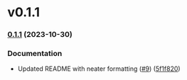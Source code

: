 # v0.1.1

### [0.1.1](https://github.com/vadanx/foundryvtt-combat-orchestrator/compare/v0.1.0...v0.1.1) (2023-10-30)


### Documentation

* Updated README with neater formatting ([#9](https://github.com/vadanx/foundryvtt-combat-orchestrator/issues/9)) ([5f1f820](https://github.com/vadanx/foundryvtt-combat-orchestrator/commit/5f1f8203e7f737ec61e9428971feb9fe1e471b17))



